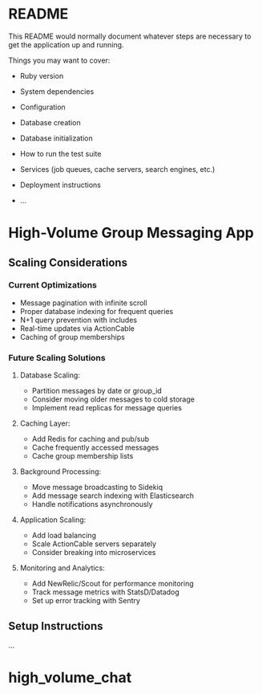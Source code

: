 # README

This README would normally document whatever steps are necessary to get the
application up and running.

Things you may want to cover:

* Ruby version

* System dependencies

* Configuration

* Database creation

* Database initialization

* How to run the test suite

* Services (job queues, cache servers, search engines, etc.)

* Deployment instructions

* ...

# High-Volume Group Messaging App

## Scaling Considerations

### Current Optimizations
- Message pagination with infinite scroll
- Proper database indexing for frequent queries
- N+1 query prevention with includes
- Real-time updates via ActionCable
- Caching of group memberships

### Future Scaling Solutions

1. Database Scaling:
   - Partition messages by date or group_id
   - Consider moving older messages to cold storage
   - Implement read replicas for message queries

2. Caching Layer:
   - Add Redis for caching and pub/sub
   - Cache frequently accessed messages
   - Cache group membership lists

3. Background Processing:
   - Move message broadcasting to Sidekiq
   - Add message search indexing with Elasticsearch
   - Handle notifications asynchronously

4. Application Scaling:
   - Add load balancing
   - Scale ActionCable servers separately
   - Consider breaking into microservices

5. Monitoring and Analytics:
   - Add NewRelic/Scout for performance monitoring
   - Track message metrics with StatsD/Datadog
   - Set up error tracking with Sentry

## Setup Instructions
...
# high_volume_chat
